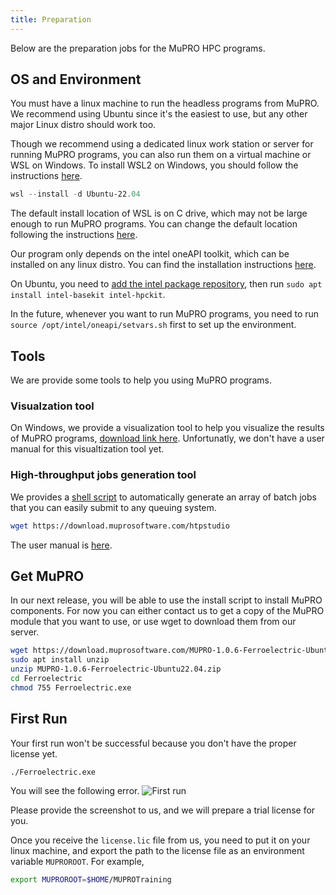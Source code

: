```yaml
---
title: Preparation
---
```

Below are the preparation jobs for the MuPRO HPC programs.

## OS and Environment
You must have a linux machine to run the headless programs from MuPRO. We recommend using Ubuntu since it's the easiest to use, but any other major Linux distro should work too.

Though we recommend using a dedicated linux work station or server for running MuPRO programs, you can also run them on a virtual machine or WSL on Windows. To install WSL2 on Windows, you should follow the instructions [here](https://learn.microsoft.com/en-us/windows/wsl/install).
```powershell
wsl --install -d Ubuntu-22.04
```
The default install location of WSL is on C drive, which may not be large enough to run MuPRO programs. You can change the default location following the instructions [here](https://dev.to/equiman/move-wsl-file-system-to-another-drive-2a3d).


Our program only depends on the intel oneAPI toolkit, which can be installed on any linux distro. You can find the installation instructions [here](https://software.intel.com/content/www/us/en/develop/tools/oneapi/base-toolkit/download.html).

On Ubuntu, you need to [add the intel package repository](https://www.intel.com/content/www/us/en/developer/tools/oneapi/base-toolkit-download.html?operatingsystem=linux&distributions=aptpackagemanager), then run `sudo apt install intel-basekit intel-hpckit`.

In the future, whenever you want to run MuPRO programs, you need to run `source /opt/intel/oneapi/setvars.sh` first to set up the environment.

## Tools

We are provide some tools to help you using MuPRO programs.

### Visualzation tool
On Windows, we provide a visualization tool to help you visualize the results of MuPRO programs, [download link here](https://download.muprosoftware.com/SimpleView-0.1.1-win64.exe). Unfortunatly, we don't have a user manual for this visualtization tool yet.

### High-throughput jobs generation tool
We provides a [shell script](https://download.muprosoftware.com/htpstudio) to automatically generate an array of batch jobs that you can easily submit to any queuing system. 
```sh
wget https://download.muprosoftware.com/htpstudio
```
The user manual is [here](https://htp-studio.surge.sh/).

## Get MuPRO
In our next release, you will be able to use the install script to install MuPRO components. For now you can either contact us to get a copy of the MuPRO module that you want to use, or use wget to download them from our server.
```sh
wget https://download.muprosoftware.com/MUPRO-1.0.6-Ferroelectric-Ubuntu22.04.zip
sudo apt install unzip
unzip MUPRO-1.0.6-Ferroelectric-Ubuntu22.04.zip
cd Ferroelectric
chmod 755 Ferroelectric.exe
```

## First Run

Your first run won't be successful because you don't have the proper license yet.
```sh
./Ferroelectric.exe
```
You will see the following error.
![First run](/img/first-run.png)

Please provide the screenshot to us, and we will prepare a trial license for you.

Once you receive the `license.lic` file from us, you need to put it on your linux machine, and export the path to the license file as an environment variable `MUPROROOT`. For example,
```sh
export MUPROROOT=$HOME/MUPROTraining
```
```
